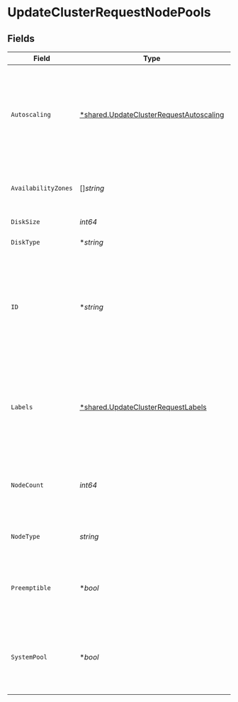 # UpdateClusterRequestNodePools


## Fields

| Field                                                                                                        | Type                                                                                                         | Required                                                                                                     | Description                                                                                                  | Example                                                                                                      |
| ------------------------------------------------------------------------------------------------------------ | ------------------------------------------------------------------------------------------------------------ | ------------------------------------------------------------------------------------------------------------ | ------------------------------------------------------------------------------------------------------------ | ------------------------------------------------------------------------------------------------------------ |
| `Autoscaling`                                                                                                | [*shared.UpdateClusterRequestAutoscaling](../../models/shared/updateclusterrequestautoscaling.md)            | :heavy_minus_sign:                                                                                           | Auto scaling settings to use for the node pool. Requires that the cloud provider supports this feature.      |                                                                                                              |
| `AvailabilityZones`                                                                                          | []*string*                                                                                                   | :heavy_minus_sign:                                                                                           | Zones in which the node pool should be provisioned.                                                          |                                                                                                              |
| `DiskSize`                                                                                                   | *int64*                                                                                                      | :heavy_check_mark:                                                                                           | Disk size in GB                                                                                              | 100                                                                                                          |
| `DiskType`                                                                                                   | **string*                                                                                                    | :heavy_minus_sign:                                                                                           | The disk type to use.                                                                                        |                                                                                                              |
| `ID`                                                                                                         | **string*                                                                                                    | :heavy_minus_sign:                                                                                           | ID of existing node pool. Must be passed when modifying existing node pools. Not relevant for new node pools | 6aa96121-0345-43ad-bade-af36d540c222                                                                         |
| `Labels`                                                                                                     | [*shared.UpdateClusterRequestLabels](../../models/shared/updateclusterrequestlabels.md)                      | :heavy_minus_sign:                                                                                           | Set of label keys and values that can be used to determine scheduling via resource tags.                     |                                                                                                              |
| `NodeCount`                                                                                                  | *int64*                                                                                                      | :heavy_check_mark:                                                                                           | Number of nodes to the node pool should be provisioned with.                                                 | 3                                                                                                            |
| `NodeType`                                                                                                   | *string*                                                                                                     | :heavy_check_mark:                                                                                           | Machine type to be used by the node pool.                                                                    | n2-standard-8                                                                                                |
| `Preemptible`                                                                                                | **bool*                                                                                                      | :heavy_minus_sign:                                                                                           | Configures node pool with preemptible / spot instances if enabled.                                           | false                                                                                                        |
| `SystemPool`                                                                                                 | **bool*                                                                                                      | :heavy_minus_sign:                                                                                           | When 'provider' is 'azure', at least one system node pool is required per cluster.                           |                                                                                                              |
